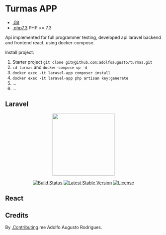 **Turmas APP**
=============

* [.Git](https://github.com/adolfoaugusto/team)
* [.php7.3](https://www.php.net/) PHP >= 7.3

Api implemented for full programmer testing, developed api laravel backend and frontend react, using docker-compose.

Install project:

1. Starter project `git clone git@github.com:adolfoaugusto/turmas.git` 
1. `cd turmas` and `docker-compose up -d`
1. `docker exec -it laravel-app composer install`
1. `docker exec -it laravel-app php artisan key:generate`
1. ...
1. ...

**Laravel**
-------
<p align="center">
   <a href="https://laravel.com" target="_blank"><img src="https://raw.githubusercontent.com/laravel/art/master/logo-lockup/5%20SVG/2%20CMYK/1%20Full%20Color/laravel-logolockup-cmyk-red.svg" width="200"></a>
</p>

<p align="center">
   <a href="https://travis-ci.org/laravel/framework"><img src="https://travis-ci.org/laravel/framework.svg" alt="Build Status"></a>
   <a href="https://packagist.org/packages/laravel/framework"><img src="https://poser.pugx.org/laravel/framework/v/stable.svg" alt="Latest Stable Version"></a>
   <a href="https://packagist.org/packages/laravel/framework"><img src="https://poser.pugx.org/laravel/framework/license.svg" alt="License"></a>
</p>


**React**
-----------

**Credits**
------------

By [.Contributing](https://github.com/adolfoaugusto) me Adolfo Augusto Rodrigues.